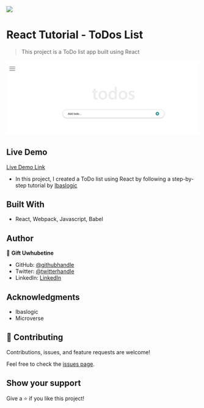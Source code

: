 ![](https://camo.githubusercontent.com/8a4ae3fb98faf74ddf78a6677ceaa6e8872f7f340f569b7c5e1aa9bcc4061d95/68747470733a2f2f696d672e736869656c64732e696f2f62616467652f4d6963726f76657273652d626c756576696f6c6574)

# React Tutorial - ToDos List

> This project is a ToDo list app built using React

![screenshot](src/images/todos.png)

## Live Demo

[Live Demo Link](https://ghiftee.github.io/react-to-do-list/)

- In this project, I created a ToDo list using React by following a step-by-step tutorial by [Ibaslogic](https://ibaslogic.com/react-tutorial-for-beginners/)

## Built With
- React, Webpack, Javascript, Babel

## Author
👤 **Gift Uwhubetine**

- GitHub: [@githubhandle](https://github.com/ghiftee)
- Twitter: [@twitterhandle](https://twitter.com/i_ghiftee)
- LinkedIn: [LinkedIn](https://linkedin.com/in/giftuwhubetine)

## Acknowledgments

- Ibaslogic
- Microverse

## 🤝 Contributing

Contributions, issues, and feature requests are welcome!

Feel free to check the [issues page](../../issues/).

## Show your support

Give a ⭐️ if you like this project!
